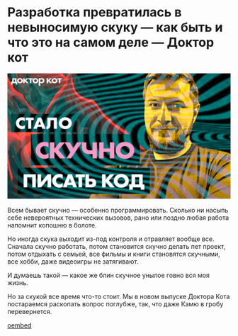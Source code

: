 # Разработка превратилась в невыносимую скуку — как быть и что это на самом деле — Доктор кот

![preview](./preview.jpg)

Всем бывает скучно — особенно программировать. Сколько ни насыпь себе невероятных технических вызовов, рано или поздно любая работа напомнит копошню в болоте.

Но иногда скука выходит из-под контроля и отравляет вообще все. Сначала скучно работать, потом становится скучно делать пет проект, потом отдыхать с семьей, все фильмы и книги становятся скучными, все хобби, даже видеоигры не затягивают.

И думаешь такой — какое же блин скучное унылое говно вся моя жизнь.

Но за скукой все время что-то стоит. Мы в новом выпуске Доктора Кота постараемся раскопать вопрос поглубже, так, что даже Камю в гробу перевернется. 

[oembed](https://www.youtube.com/watch?v=h4DFsN4MgCg)